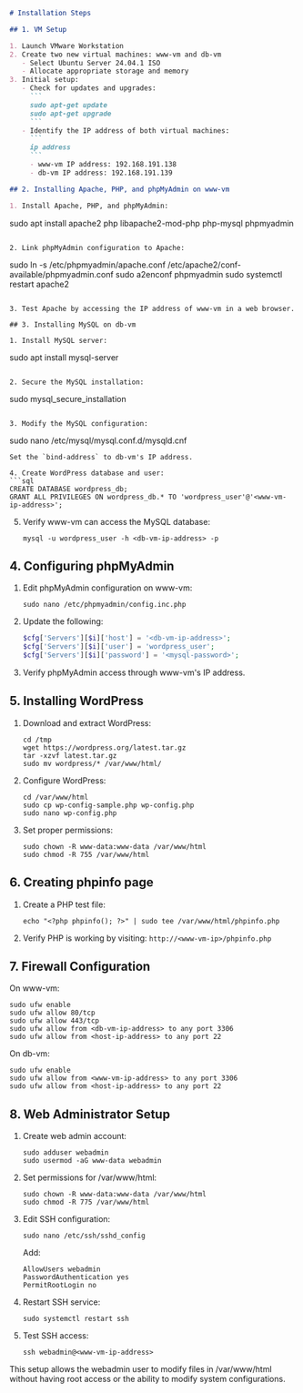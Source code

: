 ```markdown
# Installation Steps

## 1. VM Setup

1. Launch VMware Workstation
2. Create two new virtual machines: www-vm and db-vm
   - Select Ubuntu Server 24.04.1 ISO
   - Allocate appropriate storage and memory
3. Initial setup:
   - Check for updates and upgrades:
     ```
     sudo apt-get update
     sudo apt-get upgrade
     ```
   - Identify the IP address of both virtual machines:
     ```
     ip address
     ```
     - www-vm IP address: 192.168.191.138
     - db-vm IP address: 192.168.191.139

## 2. Installing Apache, PHP, and phpMyAdmin on www-vm

1. Install Apache, PHP, and phpMyAdmin:
   ```
   sudo apt install apache2 php libapache2-mod-php php-mysql phpmyadmin
   ```

2. Link phpMyAdmin configuration to Apache:
   ```
   sudo ln -s /etc/phpmyadmin/apache.conf /etc/apache2/conf-available/phpmyadmin.conf
   sudo a2enconf phpmyadmin
   sudo systemctl restart apache2
   ```

3. Test Apache by accessing the IP address of www-vm in a web browser.

## 3. Installing MySQL on db-vm

1. Install MySQL server:
   ```
   sudo apt install mysql-server
   ```

2. Secure the MySQL installation:
   ```
   sudo mysql_secure_installation
   ```

3. Modify the MySQL configuration:
   ```
   sudo nano /etc/mysql/mysql.conf.d/mysqld.cnf
   ```
   Set the `bind-address` to db-vm's IP address.

4. Create WordPress database and user:
   ```sql
   CREATE DATABASE wordpress_db;
   GRANT ALL PRIVILEGES ON wordpress_db.* TO 'wordpress_user'@'<www-vm-ip-address>';
   ```

5. Verify www-vm can access the MySQL database:
   ```
   mysql -u wordpress_user -h <db-vm-ip-address> -p
   ```

## 4. Configuring phpMyAdmin

1. Edit phpMyAdmin configuration on www-vm:
   ```
   sudo nano /etc/phpmyadmin/config.inc.php
   ```

2. Update the following:
   ```php
   $cfg['Servers'][$i]['host'] = '<db-vm-ip-address>';
   $cfg['Servers'][$i]['user'] = 'wordpress_user';
   $cfg['Servers'][$i]['password'] = '<mysql-password>';
   ```

3. Verify phpMyAdmin access through www-vm's IP address.

## 5. Installing WordPress

1. Download and extract WordPress:
   ```
   cd /tmp
   wget https://wordpress.org/latest.tar.gz
   tar -xzvf latest.tar.gz
   sudo mv wordpress/* /var/www/html/
   ```

2. Configure WordPress:
   ```
   cd /var/www/html
   sudo cp wp-config-sample.php wp-config.php
   sudo nano wp-config.php
   ```

3. Set proper permissions:
   ```
   sudo chown -R www-data:www-data /var/www/html
   sudo chmod -R 755 /var/www/html
   ```

## 6. Creating phpinfo page

1. Create a PHP test file:
   ```
   echo "<?php phpinfo(); ?>" | sudo tee /var/www/html/phpinfo.php
   ```

2. Verify PHP is working by visiting: `http://<www-vm-ip>/phpinfo.php`

## 7. Firewall Configuration

On www-vm:
```
sudo ufw enable
sudo ufw allow 80/tcp
sudo ufw allow 443/tcp
sudo ufw allow from <db-vm-ip-address> to any port 3306
sudo ufw allow from <host-ip-address> to any port 22
```

On db-vm:
```
sudo ufw enable
sudo ufw allow from <www-vm-ip-address> to any port 3306
sudo ufw allow from <host-ip-address> to any port 22
```

## 8. Web Administrator Setup

1. Create web admin account:
   ```
   sudo adduser webadmin
   sudo usermod -aG www-data webadmin
   ```

2. Set permissions for /var/www/html:
   ```
   sudo chown -R www-data:www-data /var/www/html
   sudo chmod -R 775 /var/www/html
   ```

3. Edit SSH configuration:
   ```
   sudo nano /etc/ssh/sshd_config
   ```
   Add:
   ```
   AllowUsers webadmin
   PasswordAuthentication yes
   PermitRootLogin no
   ```

4. Restart SSH service:
   ```
   sudo systemctl restart ssh
   ```

5. Test SSH access:
   ```
   ssh webadmin@<www-vm-ip-address>
   ```

This setup allows the webadmin user to modify files in /var/www/html without having root access or the ability to modify system configurations.
```
